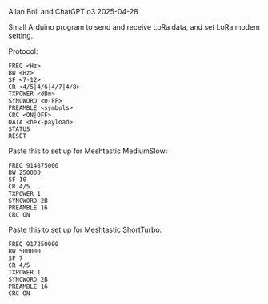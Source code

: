 Allan Boll and ChatGPT o3
2025-04-28

Small Arduino program to send and receive LoRa data, and set LoRa modem setting.

Protocol:
```
FREQ <Hz>
BW <Hz>
SF <7-12>
CR <4/5|4/6|4/7|4/8>
TXPOWER <dBm>
SYNCWORD <0-FF>
PREAMBLE <symbols>
CRC <ON|OFF>
DATA <hex-payload>
STATUS
RESET
```

Paste this to set up for Meshtastic MediumSlow:
```
FREQ 914875000
BW 250000
SF 10
CR 4/5
TXPOWER 1
SYNCWORD 2B
PREAMBLE 16
CRC ON
```

Paste this to set up for Meshtastic ShortTurbo:
```
FREQ 917250000
BW 500000
SF 7
CR 4/5
TXPOWER 1
SYNCWORD 2B
PREAMBLE 16
CRC ON
```

